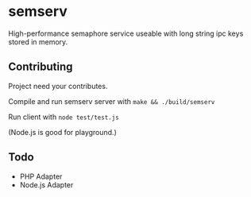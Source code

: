 # semserv
High-performance semaphore service useable with long string ipc keys stored in memory.

## Contributing

Project need your contributes.

Compile and run semserv server with
`make && ./build/semserv`

Run client with
`node test/test.js`

(Node.js is good for playground.)

## Todo

* PHP Adapter
* Node.js Adapter

